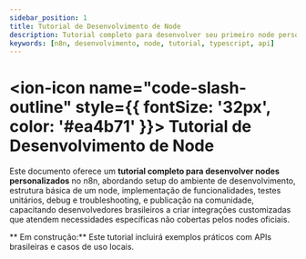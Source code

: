 ```yaml
---
sidebar_position: 1
title: Tutorial de Desenvolvimento de Node
description: Tutorial completo para desenvolver seu primeiro node personalizado para n8n
keywords: [n8n, desenvolvimento, node, tutorial, typescript, api]
---
```


# <ion-icon name="code-slash-outline" style={{ fontSize: '32px', color: '#ea4b71' }}></ion-icon> Tutorial de Desenvolvimento de Node

Este documento oferece um **tutorial completo para desenvolver nodes personalizados** no n8n, abordando setup do ambiente de desenvolvimento, estrutura básica de um node, implementação de funcionalidades, testes unitários, debug e troubleshooting, e publicação na comunidade, capacitando desenvolvedores brasileiros a criar integrações customizadas que atendem necessidades específicas não cobertas pelos nodes oficiais.

** Em construção:** Este tutorial incluirá exemplos práticos com APIs brasileiras e casos de uso locais.
